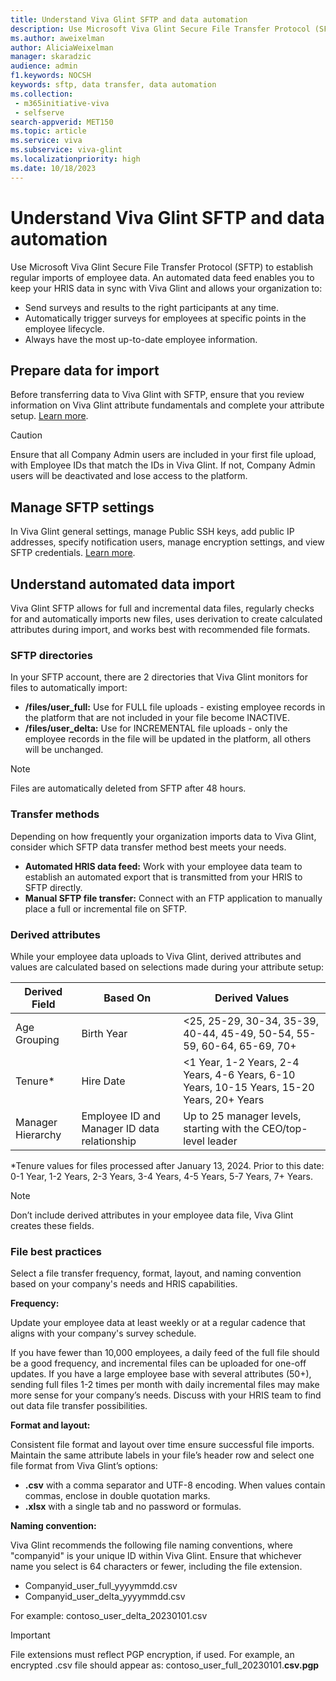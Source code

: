 ```yaml
---
title: Understand Viva Glint SFTP and data automation
description: Use Microsoft Viva Glint Secure File Transfer Protocol (SFTP) to establish regular imports of employee data.
ms.author: aweixelman
author: AliciaWeixelman
manager: skaradzic
audience: admin
f1.keywords: NOCSH
keywords: sftp, data transfer, data automation
ms.collection: 
 - m365initiative-viva
 - selfserve
search-appverid: MET150
ms.topic: article
ms.service: viva
ms.subservice: viva-glint
ms.localizationpriority: high
ms.date: 10/18/2023
---
```


# Understand Viva Glint SFTP and data automation

Use Microsoft Viva Glint Secure File Transfer Protocol (SFTP) to establish regular imports of employee data. An automated data feed enables you to keep your HRIS data in sync with Viva Glint and allows your organization to:

- Send surveys and results to the right participants at any time.
- Automatically trigger surveys for employees at specific points in the employee lifecycle.
- Always have the most up-to-date employee information.

## Prepare data for import

Before transferring data to Viva Glint with SFTP, ensure that you review information on Viva Glint attribute fundamentals and complete your attribute setup. [Learn more](https://go.microsoft.com/fwlink/?linkid=2240826).

> [!CAUTION]
> Ensure that all Company Admin users are included in your first file upload, with Employee IDs that match the IDs in Viva Glint. If not, Company Admin users will be deactivated and lose access to the platform.

## Manage SFTP settings

In Viva Glint general settings, manage Public SSH keys, add public IP addresses, specify notification users, manage encryption settings, and view SFTP credentials. [Learn more](https://go.microsoft.com/fwlink/?linkid=2247430).

## Understand automated data import

Viva Glint SFTP allows for full and incremental data files, regularly checks for and automatically imports new files, uses derivation to create calculated attributes during import, and works best with recommended file formats.

### SFTP directories

In your SFTP account, there are 2 directories that Viva Glint monitors for files to automatically import:

- **/files/user_full:** Use for FULL file uploads - existing employee records in the platform that are not included in your file become INACTIVE.
- **/files/user_delta:** Use for INCREMENTAL file uploads - only the employee records in the file will be updated in the platform, all others will be unchanged.

> [!NOTE]
> Files are automatically deleted from SFTP after 48 hours.

### Transfer methods

Depending on how frequently your organization imports data to Viva Glint, consider which SFTP data transfer method best meets your needs.

- **Automated HRIS data feed:** Work with your employee data team to establish an automated export that is transmitted from your HRIS to SFTP directly.
- **Manual SFTP file transfer:** Connect with an FTP application to manually place a full or incremental file on SFTP.

### Derived attributes

While your employee data uploads to Viva Glint, derived attributes and values are calculated based on selections made during your attribute setup:

|Derived Field   |Based On   |Derived Values|
|----------|-----------|------------|
|Age Grouping     |Birth Year       |<25, 25-29, 30-34, 35-39, 40-44, 45-49, 50-54, 55-59, 60-64, 65-69, 70+       |
|Tenure* |Hire Date   |<1 Year, 1-2 Years, 2-4 Years, 4-6 Years, 6-10 Years, 10-15 Years, 15-20 Years, 20+ Years|
|Manager Hierarchy|Employee ID and Manager ID data relationship  |Up to 25 manager levels, starting with the CEO/top-level leader|

*Tenure values for files processed after January 13, 2024. Prior to this date: 0-1 Year, 1-2 Years, 2-3 Years, 3-4 Years, 4-5 Years, 5-7 Years, 7+ Years.

> [!NOTE]
> Don’t include derived attributes in your employee data file, Viva Glint creates these fields.

### File best practices

Select a file transfer frequency, format, layout, and naming convention based on your company's needs and HRIS capabilities.

**Frequency:**

Update your employee data at least weekly or at a regular cadence that aligns with your company's survey schedule.  

If you have fewer than 10,000 employees, a daily feed of the full file should be a good frequency, and incremental files can be uploaded for one-off updates. If you have a large employee base with several attributes (50+), sending full files 1-2 times per month with daily incremental files may make more sense for your company’s needs. Discuss with your HRIS team to find out data file transfer possibilities.

**Format and layout:**

Consistent file format and layout over time ensure successful file imports. Maintain the same attribute labels in your file’s header row and select one file format from Viva Glint’s options:

- **.csv** with a comma separator and UTF-8 encoding. When values contain commas, enclose in double quotation marks.
- **.xlsx** with a single tab and no password or formulas.

**Naming convention:**

Viva Glint recommends the following file naming conventions, where "companyid" is your unique ID within Viva Glint. Ensure that whichever name you select is 64 characters or fewer, including the file extension.

- Companyid_user_full_yyyymmdd.csv
- Companyid_user_delta_yyyymmdd.csv

For example: contoso_user_delta_20230101.csv

> [!IMPORTANT]
> File extensions must reflect PGP encryption, if used. For example, an encrypted .csv file should appear as: contoso_user_full_20230101.**csv.pgp**
